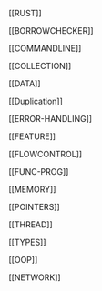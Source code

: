 [[RUST]]

[[BORROWCHECKER]]

[[COMMANDLINE]]

[[COLLECTION]]

[[DATA]]

[[Duplication]]

[[ERROR-HANDLING]]

[[FEATURE]]

[[FLOWCONTROL]]

[[FUNC-PROG]]

[[MEMORY]]

[[POINTERS]]

[[THREAD]]

[[TYPES]]

[[OOP]]

[[NETWORK]]
